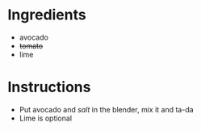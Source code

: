 # Ingredients
- avocado
- ~~tomato~~
- lime

# Instructions
- Put avocado and *salt*  in the blender, mix it and ta-da
- Lime is optional

